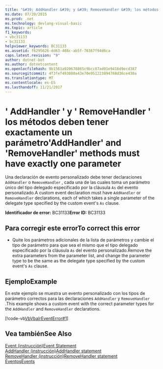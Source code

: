 ```yaml
---
title: "&#39; AddHandler &#39; y &#39; RemoveHandler &#39; los métodos deben tener exactamente un parámetro"
ms.date: 07/20/2015
ms.prod: .net
ms.technology: devlang-visual-basic
ms.topic: article
f1_keywords:
- vbc31133
- bc31133
helpviewer_keywords: BC31133
ms.assetid: f6295626-dd63-408c-ab5f-76367f94d6ca
caps.latest.revision: "9"
author: dotnet-bot
ms.author: dotnetcontent
ms.openlocfilehash: 9b1561a920678865c9bcc07ad01e9416d9ecd387
ms.sourcegitcommit: 4f3fef493080a43e70e951223894768d36ce430a
ms.translationtype: MT
ms.contentlocale: es-ES
ms.lasthandoff: 11/21/2017
---
```

# <a name="39addhandler39-and-39removehandler39-methods-must-have-exactly-one-parameter"></a><span data-ttu-id="dd0de-102">&#39; AddHandler &#39; y &#39; RemoveHandler &#39; los métodos deben tener exactamente un parámetro</span><span class="sxs-lookup"><span data-stu-id="dd0de-102">&#39;AddHandler&#39; and &#39;RemoveHandler&#39; methods must have exactly one parameter</span></span>
<span data-ttu-id="dd0de-103">Una declaración de evento personalizado debe tener declaraciones `AddHandler` o `RemoveHandler` , cada una de las cuales toma un parámetro único del tipo delegado especificado por la cláusula `As` del evento personalizado.</span><span class="sxs-lookup"><span data-stu-id="dd0de-103">A custom event declaration must have `AddHandler` or `RemoveHandler` declarations, each of which takes a single parameter of the delegate type specified by the custom event's `As` clause.</span></span>  
  
 <span data-ttu-id="dd0de-104">**Identificador de error:** BC31133</span><span class="sxs-lookup"><span data-stu-id="dd0de-104">**Error ID:** BC31133</span></span>  
  
## <a name="to-correct-this-error"></a><span data-ttu-id="dd0de-105">Para corregir este error</span><span class="sxs-lookup"><span data-stu-id="dd0de-105">To correct this error</span></span>  
  
-   <span data-ttu-id="dd0de-106">Quite los parámetros adicionales de la lista de parámetros y cambie el tipo de parámetro para que sea el mismo que el tipo delegado especificado por la cláusula `As` del evento personalizado.</span><span class="sxs-lookup"><span data-stu-id="dd0de-106">Remove the extra parameters from the parameter list, and change the parameter type to be the same as the delegate type specified by the custom event's `As` clause.</span></span>  
  
## <a name="example"></a><span data-ttu-id="dd0de-107">Ejemplo</span><span class="sxs-lookup"><span data-stu-id="dd0de-107">Example</span></span>  
 <span data-ttu-id="dd0de-108">En este ejemplo se muestra un evento personalizado con los tipos de parámetro correctos para las declaraciones `AddHandler` y `RemoveHandler` .</span><span class="sxs-lookup"><span data-stu-id="dd0de-108">This example shows a custom event with the correct parameter types for the `AddHandler` and `RemoveHandler` declarations.</span></span>  
  
 [!code-vb[VbVbalrEventError#1](../../visual-basic/language-reference/error-messages/codesnippet/VisualBasic/bc31133_1.vb)]  
  
## <a name="see-also"></a><span data-ttu-id="dd0de-109">Vea también</span><span class="sxs-lookup"><span data-stu-id="dd0de-109">See Also</span></span>  
 [<span data-ttu-id="dd0de-110">Event (instrucción)</span><span class="sxs-lookup"><span data-stu-id="dd0de-110">Event Statement</span></span>](../../visual-basic/language-reference/statements/event-statement.md)  
 [<span data-ttu-id="dd0de-111">AddHandler (instrucción)</span><span class="sxs-lookup"><span data-stu-id="dd0de-111">AddHandler statement</span></span>](~/docs/visual-basic/language-reference/statements/addhandler-statement.md)  
 [<span data-ttu-id="dd0de-112">RemoveHandler (instrucción)</span><span class="sxs-lookup"><span data-stu-id="dd0de-112">RemoveHandler statement</span></span>](~/docs/visual-basic/language-reference/statements/removehandler-statement.md)  
 [<span data-ttu-id="dd0de-113">Eventos</span><span class="sxs-lookup"><span data-stu-id="dd0de-113">Events</span></span>](../../visual-basic/programming-guide/language-features/events/index.md)
